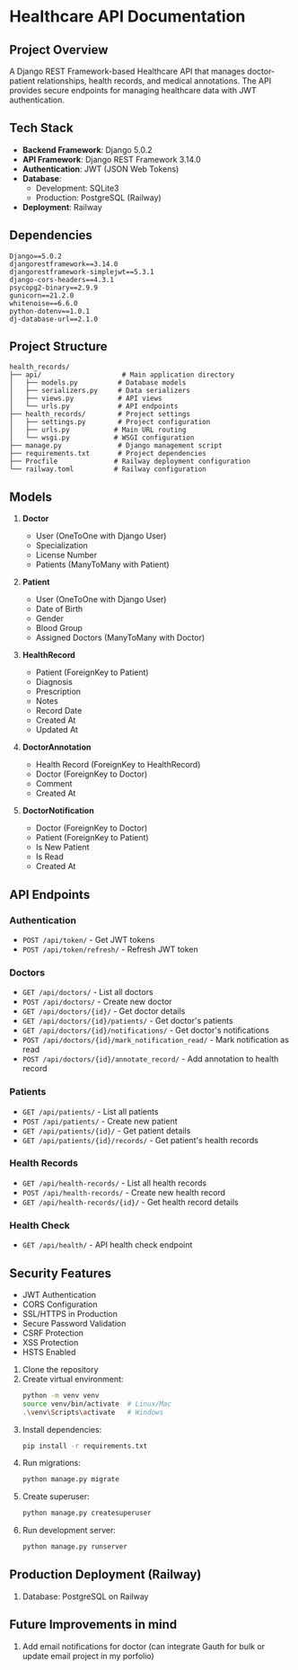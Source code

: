 # Healthcare API Documentation

## Project Overview
A Django REST Framework-based Healthcare API that manages doctor-patient relationships, health records, and medical annotations. The API provides secure endpoints for managing healthcare data with JWT authentication.

## Tech Stack
- **Backend Framework**: Django 5.0.2
- **API Framework**: Django REST Framework 3.14.0
- **Authentication**: JWT (JSON Web Tokens)
- **Database**: 
  - Development: SQLite3
  - Production: PostgreSQL (Railway)
- **Deployment**: Railway

## Dependencies
```
Django==5.0.2
djangorestframework==3.14.0
djangorestframework-simplejwt==5.3.1
django-cors-headers==4.3.1
psycopg2-binary==2.9.9
gunicorn==21.2.0
whitenoise==6.6.0
python-dotenv==1.0.1
dj-database-url==2.1.0
```

## Project Structure
```
health_records/
├── api/                    # Main application directory
│   ├── models.py          # Database models
│   ├── serializers.py     # Data serializers
│   ├── views.py           # API views
│   └── urls.py            # API endpoints
├── health_records/        # Project settings
│   ├── settings.py        # Project configuration
│   ├── urls.py           # Main URL routing
│   └── wsgi.py           # WSGI configuration
├── manage.py              # Django management script
├── requirements.txt       # Project dependencies
├── Procfile              # Railway deployment configuration
└── railway.toml          # Railway configuration
```

## Models
1. **Doctor**
   - User (OneToOne with Django User)
   - Specialization
   - License Number
   - Patients (ManyToMany with Patient)

2. **Patient**
   - User (OneToOne with Django User)
   - Date of Birth
   - Gender
   - Blood Group
   - Assigned Doctors (ManyToMany with Doctor)

3. **HealthRecord**
   - Patient (ForeignKey to Patient)
   - Diagnosis
   - Prescription
   - Notes
   - Record Date
   - Created At
   - Updated At

4. **DoctorAnnotation**
   - Health Record (ForeignKey to HealthRecord)
   - Doctor (ForeignKey to Doctor)
   - Comment
   - Created At

5. **DoctorNotification**
   - Doctor (ForeignKey to Doctor)
   - Patient (ForeignKey to Patient)
   - Is New Patient
   - Is Read
   - Created At

## API Endpoints

### Authentication
- `POST /api/token/` - Get JWT tokens
- `POST /api/token/refresh/` - Refresh JWT token

### Doctors
- `GET /api/doctors/` - List all doctors
- `POST /api/doctors/` - Create new doctor
- `GET /api/doctors/{id}/` - Get doctor details
- `GET /api/doctors/{id}/patients/` - Get doctor's patients
- `GET /api/doctors/{id}/notifications/` - Get doctor's notifications
- `POST /api/doctors/{id}/mark_notification_read/` - Mark notification as read
- `POST /api/doctors/{id}/annotate_record/` - Add annotation to health record

### Patients
- `GET /api/patients/` - List all patients
- `POST /api/patients/` - Create new patient
- `GET /api/patients/{id}/` - Get patient details
- `GET /api/patients/{id}/records/` - Get patient's health records

### Health Records
- `GET /api/health-records/` - List all health records
- `POST /api/health-records/` - Create new health record
- `GET /api/health-records/{id}/` - Get health record details

### Health Check
- `GET /api/health/` - API health check endpoint

## Security Features
- JWT Authentication
- CORS Configuration
- SSL/HTTPS in Production
- Secure Password Validation
- CSRF Protection
- XSS Protection
- HSTS Enabled

1. Clone the repository
2. Create virtual environment:
   ```bash
   python -m venv venv
   source venv/bin/activate  # Linux/Mac
   .\venv\Scripts\activate   # Windows
   ```
3. Install dependencies:
   ```bash
   pip install -r requirements.txt
   ```
4. Run migrations:
   ```bash
   python manage.py migrate
   ```
5. Create superuser:
   ```bash
   python manage.py createsuperuser
   ```
6. Run development server:
   ```bash
   python manage.py runserver
   ```

## Production Deployment (Railway)
1. Database: PostgreSQL on Railway



## Future Improvements in mind
1. Add email notifications for doctor (can integrate Gauth for bulk or update email project in my porfolio)

